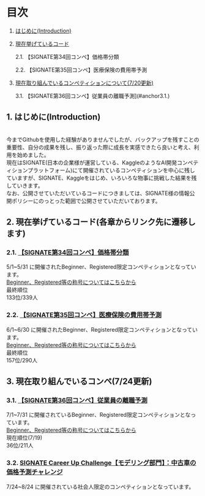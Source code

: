 # 目次
1. [はじめに(Introduction)](#anchor1)
2. [現在挙げているコード](#anchor2)
   
   2.1. 【SIGNATE第34回コンペ】価格帯分類
   
   2.2. 【SIGNATE第35回コンペ】医療保険の費用帯予測

3. [現在取り組んでいるコンペティションについて(7/20更新)](#anchor3)
   
   3.1. 【SIGNATE第36回コンペ】従業員の離職予測](#anchor3.1.)
   
<a id="anchor1"></a>
## 1. はじめに(Introduction)
<br>
今までGithubを使用した経験がありませんでしたが、バックアップを残すことの重要性、自分の成果を残し、振り返った際に成長を実感できたら良いと考え、利用を始めました。
<br>
現在はSIGNATE(日本の企業様が運営している、KaggleのようなAI開発コンペティションプラットフォーム)にて開催されているコンペティションを中心に残していますが、SIGNATE、Kaggleをはじめ、いろいろな物事に挑戦した結果を残していきます。
<br>
なお、公開させていただいているコードにつきましては、SIGNATE様の情報公開ポリシーにのっとった範囲で公開させていただいております。
<br>


<a id="anchor2"></a>
## 2. 現在挙げているコード(各章からリンク先に遷移します)
### 2.1. [【SIGNATE第34回コンペ】価格帯分類](https://signate.jp/competitions/750)
5/1~5/31 に開催されたBeginner、Registered限定コンペティションとなっています。
<br>
[Beginner、Registered等の称号についてはこちらから](https://signate.jp/users/rankings/help)
<br>
最終順位
<br>
133位/339人


### 2.2. [【SIGNATE第35回コンペ】医療保険の費用帯予測](https://signate.jp/competitions/751)
6/1~6/30 に開催されたBeginner、Registered限定コンペティションとなっています。
<br>
[Beginner、Registered等の称号についてはこちらから](https://signate.jp/users/rankings/help)
<br>
最終順位
<br>
157位/290人



## 3. 現在取り組んでいるコンペ(7/24更新)
<a id="anchor3"></a>
### 3.1. [【SIGNATE第36回コンペ】従業員の離職予測](https://signate.jp/competitions/752)
7/1~7/31 に開催されているBeginner、Registered限定コンペティションとなっています。
<br>
[Beginner、Registered等の称号についてはこちらから](https://signate.jp/users/rankings/help)
<br>
現在順位(7/19)
<br>
36位/211人

### 3.2. [SIGNATE Career Up Challenge【モデリング部門】：中古車の価格予測チャレンジ](https://signate.jp/competitions/1055)
7/24~8/24 に開催されている社会人限定のコンペティションとなっています。
